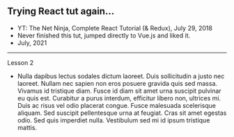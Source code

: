 ## Trying React tut again...
  * YT: The Net Ninja, Complete React Tutorial (& Redux), July 29, 2018
  * Never finished this tut, jumped directly to Vue.js and liked it.
  * July, 2021
---
Lesson 2
  * Nulla dapibus lectus sodales dictum laoreet. Duis sollicitudin a justo nec laoreet. Nullam nec sapien non eros posuere gravida quis sed massa. Vivamus id tristique diam. Fusce id diam sit amet urna suscipit pulvinar eu quis est. Curabitur a purus interdum, efficitur libero non, ultrices mi. Duis ac risus vel odio placerat congue. Fusce malesuada scelerisque aliquam. Sed suscipit pellentesque urna at feugiat. Cras sit amet egestas odio. Sed quis imperdiet nulla. Vestibulum sed mi id ipsum tristique mattis.
    


